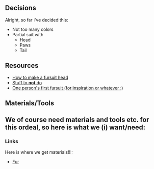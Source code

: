 ## Decisions
Alright, so far i've decided this:
- Not too many colors
- Partial suit with
	- Head
	- Paws
	- Tail
## Resources
- [How to make a fursuit head](https://youtu.be/b2omu5hAcHI)
- [Stuff to **not** do](https://youtu.be/uAnmnGURvso)
- [One person's first fursuit (for inspiration or whatever :)](https://youtu.be/hx74rN9phc4)
## Materials/Tools
We of course need materials and tools etc. for this ordeal, so here is what we (i) want/need:
- 
### Links
Here is where we get materials!!!:
- [Fur](https://fursuitsupplies.com/)
